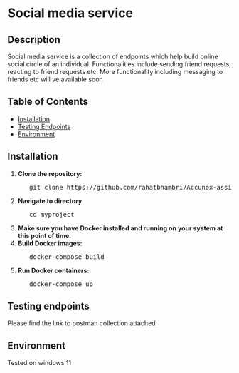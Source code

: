 # Social media service

## Description

Social media service is a collection of endpoints which help build online social circle of an individual. Functionalities include sending friend requests, reacting to friend requests etc. More functionality including messaging to friends etc will ve available soon 

## Table of Contents

- [Installation](#installation)
- [Testing Endpoints](#testing-endpoints)
- [Environment](#environment)

## Installation

1. **Clone the repository:**
   <pre>
      git clone https://github.com/rahatbhambri/Accunox-assign
   </pre>
2. **Navigate to directory**
   <pre>
      cd myproject
   </pre>
4. **Make sure you have Docker installed and running on your system at this point of time.**
5. **Build Docker images:**
   <pre>
      docker-compose build
   </pre>
5. **Run Docker containers:**
   <pre>
      docker-compose up 
   </pre> 

## Testing endpoints 
Please find the link to postman collection attached

## Environment 
Tested on windows 11 
